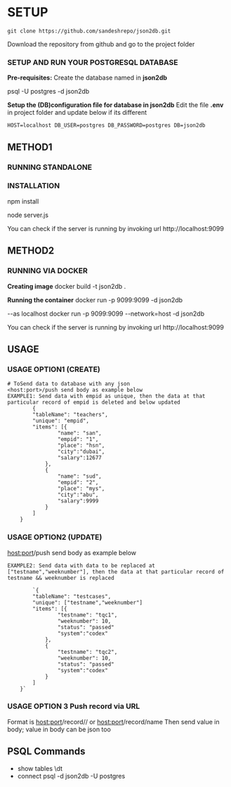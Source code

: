 # SETUP
`git clone https://github.com/sandeshrepo/json2db.git`

Download the repository from github and go to the project folder


### SETUP AND RUN YOUR POSTGRESQL DATABASE
**Pre-requisites:** Create the database named in **json2db**

psql -U postgres -d json2db

**Setup the (DB)configuration file for database in json2db**
Edit the file **.env** in project folder and update below if its different

`HOST=localhost
DB_USER=postgres
DB_PASSWORD=postgres
DB=json2db`


## METHOD1
### RUNNING STANDALONE

### INSTALLATION
npm install

node server.js

You can check if the server is running by invoking url http://localhost:9099


## METHOD2
### RUNNING VIA DOCKER

**Creating image**
docker build -t json2db .

**Running the container**
docker run -p 9099:9099 -d json2db

--as localhost 
docker run -p 9099:9099 --network=host -d json2db

You can check if the server is running by invoking url http://localhost:9099


## USAGE

### USAGE OPTION1 (CREATE)
    # ToSend data to database with any json
    <host:port>/push send body as example below
    EXAMPLE1: Send data with empid as unique, then the data at that particular record of empid is deleted and below updated
            {
        	"tableName": "teachers",
        	"unique": "empid",
        	"items": [{
        			"name": "san",
                    "empid": "1",
        			"place": "hsn",
        			"city":"dubai",
        			"salary":12677
        		},
        		{
        			"name": "sud",
                    "empid": "2",
        			"place": "mys",
        			"city":"abu",
        			"salary":9999
        		}
        	]
        }

### USAGE OPTION2 (UPDATE)
<host:port>/push send body as example below 

    EXAMPLE2: Send data with data to be replaced at ["testname","weeknumber"], then the data at that particular record of testname && weeknumber is replaced
    
            `{
        	"tableName": "testcases",
        	"unique": ["testname","weeknumber"]
        	"items": [{
        			"testname": "tqc1",
                    "weeknumber": 10,
                    "status": "passed"
        			"system":"codex"
        		},
                {
        			"testname": "tqc2",
                    "weeknumber": 10,
                    "status": "passed"
        			"system":"codex"
        		}
        	]
        }`
        
        
### USAGE OPTION 3 Push record via URL

Format is <host:port>/record/<name>/<value> 
or 
<host:port>/record/name 
Then send value in body; value in body can be json too

## PSQL Commands
-  show tables 
\dt
-   connect 
psql -d json2db -U postgres
